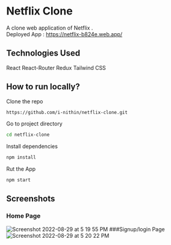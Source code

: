 # Netflix Clone
A clone web application of Netflix .<br/>
Deployed App : https://netflix-b824e.web.app/

## Technologies Used
React
React-Router
Redux
Tailwind CSS

## How to run locally?
Clone the repo
```bash
https://github.com/i-nithin/netflix-clone.git
```
Go to project directory
```bash
cd netflix-clone
```
Install dependencies
```bash
npm install
```
Rut the App
```bash
npm start
```

## Screenshots
### Home Page
![Screenshot 2022-08-29 at 5 19 55 PM](https://user-images.githubusercontent.com/97078688/187194759-51995cc6-3064-456e-b32e-096baa9a3cf6.png)
###Signup/login Page
![Screenshot 2022-08-29 at 5 20 22 PM](https://user-images.githubusercontent.com/97078688/187194837-414cc825-acb0-4c9d-92e6-0026b77a29ee.png)





